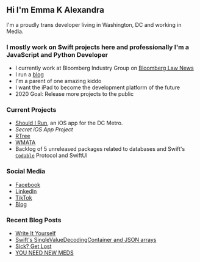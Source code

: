 ## Hi I'm Emma K Alexandra
I'm a proudly trans developer living in Washington, DC and working in Media.

### I mostly work on Swift projects here and professionally I'm a JavaScript and Python Developer
- I currently work at Bloomberg Industry Group on [Bloomberg Law News][blawnews]
- I run a [blog][blog]
- I'm a parent of one amazing kiddo
- I want the iPad to become the development platform of the future
- 2020 Goal: Release more projects to the public

### Current Projects
- [Should I Run][shouldirun], an iOS app for the DC Metro.
- _Secret iOS App Project_
- [RTree][rtree]
- [WMATA][wmata]
- Backlog of 5 unreleased packages related to databases and Swift's [`Codable`][codable] Protocol and SwiftUI

### Social Media
- [Facebook][facebook]
- [LinkedIn][linkedin]
- [TikTok][tiktok]
- [Blog][blog]

### Recent Blog Posts
<!-- BLOG-POST-LIST:START -->
- [Write It Yourself](https://emma.sh/blog/2020/7/30/write-it-yourself)
- [Swift's SingleValueDecodingContainer and JSON arrays](https://emma.sh/blog/2020/7/17/swift-singlevaluedecodingcontainer)
- [Sick? Get Lost](https://emma.sh/blog/2020/6/27/sick-get-lost)
- [YOU NEED NEW MEDS](https://emma.sh/blog/2020/6/17/you-need-new-meds)
<!-- BLOG-POST-LIST:END -->
 
[blawnews]: https://news.bloomberglaw.com
[blog]: https://emma.sh/blog
[shouldirun]: https://apps.apple.com/us/app/should-i-run-dc-metro/id1316762644
[rtree]: https://github.com/emma-k-alexandra/RTree
[wmata]: https://github.com/emma-k-alexandra/WMATA.swift
[codable]: https://developer.apple.com/documentation/swift/codable
[facebook]: https://www.facebook.com/emmakalexandra
[linkedin]: https://www.linkedin.com/in/emmakalexandra/
[tiktok]: https://vm.tiktok.com/Jj459aN/
